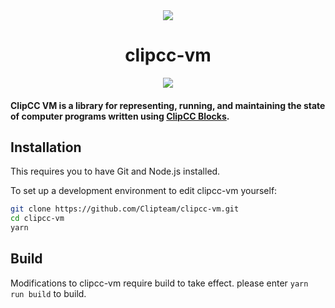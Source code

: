 <div align="center">
<img src="https://clipsrc.blestudio.com/clip-logo-with-text.png"/>

# clipcc-vm
![](https://img.shields.io/travis/clipteam/clipcc-vm.svg?style=flat-square)

</div>

#### ClipCC VM is a library for representing, running, and maintaining the state of computer programs written using [ClipCC Blocks](https://github.com/Clipteam/clipcc-block).

## Installation
This requires you to have Git and Node.js installed.

To set up a development environment to edit clipcc-vm yourself:
```bash
git clone https://github.com/Clipteam/clipcc-vm.git
cd clipcc-vm
yarn
```
## Build
Modifications to clipcc-vm require build to take effect. please enter ``yarn run build`` to build.